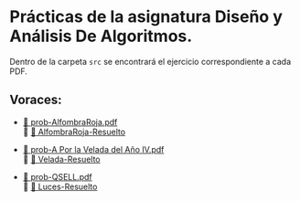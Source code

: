 # Prácticas de la asignatura Diseño y Análisis De Algoritmos.

Dentro de la carpeta `src` se encontrará el ejercicio correspondiente a cada PDF.

## Voraces:

- [🔗 prob-AlfombraRoja.pdf](https://github.com/user-attachments/files/19492142/prob-AlfombraRoja.pdf)  
  🔹 [📜 AlfombraRoja-Resuelto](src/alfombraRoja.py)

- [🔗 prob-A Por la Velada del Año IV.pdf](https://github.com/user-attachments/files/19505494/prob-A.Por.la.Velada.del.Ano.IV.pdf)  
  🔹 [📜 Velada-Resuelto](src/laVeladaDelAno4.py)


- [🔗 prob-QSELL.pdf](https://github.com/user-attachments/files/19522292/prob-QSELL.pdf)  
  🔹 [📜 Luces-Resuelto](src/encenderLuces.py)
